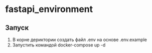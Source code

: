 # fastapi_environment

## Запуск 

1. В корне дериктории создать файл .env на основе .env.example
2. Запустить командой docker-compose up -d